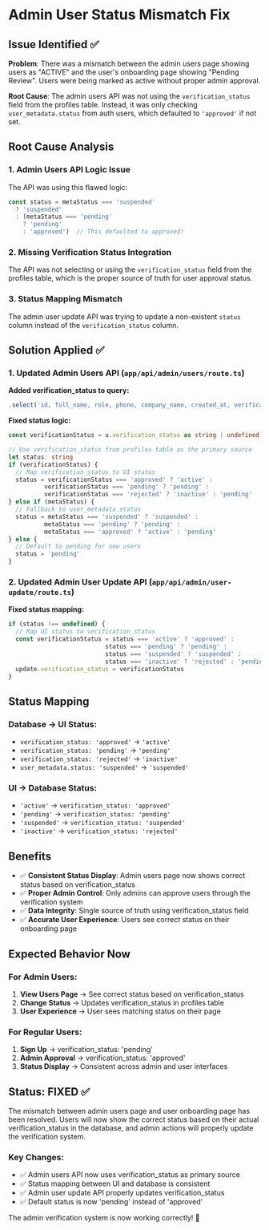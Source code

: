 # Admin User Status Mismatch Fix

## Issue Identified ✅

**Problem**: There was a mismatch between the admin users page showing users as "ACTIVE" and the user's onboarding page showing "Pending Review". Users were being marked as active without proper admin approval.

**Root Cause**: The admin users API was not using the `verification_status` field from the profiles table. Instead, it was only checking `user_metadata.status` from auth users, which defaulted to `'approved'` if not set.

## Root Cause Analysis

### 1. **Admin Users API Logic Issue**
The API was using this flawed logic:
```typescript
const status = metaStatus === 'suspended'
  ? 'suspended'
  : (metaStatus === 'pending'
    ? 'pending'
    : 'approved')  // This defaulted to approved!
```

### 2. **Missing Verification Status Integration**
The API was not selecting or using the `verification_status` field from the profiles table, which is the proper source of truth for user approval status.

### 3. **Status Mapping Mismatch**
The admin user update API was trying to update a non-existent `status` column instead of the `verification_status` column.

## Solution Applied ✅

### 1. **Updated Admin Users API** (`app/api/admin/users/route.ts`)

**Added verification_status to query:**
```typescript
.select('id, full_name, role, phone, company_name, created_at, verification_status, profile_completed')
```

**Fixed status logic:**
```typescript
const verificationStatus = u.verification_status as string | undefined

// Use verification_status from profiles table as the primary source
let status: string
if (verificationStatus) {
  // Map verification_status to UI status
  status = verificationStatus === 'approved' ? 'active' : 
          verificationStatus === 'pending' ? 'pending' : 
          verificationStatus === 'rejected' ? 'inactive' : 'pending'
} else if (metaStatus) {
  // Fallback to user_metadata.status
  status = metaStatus === 'suspended' ? 'suspended' :
          metaStatus === 'pending' ? 'pending' :
          metaStatus === 'approved' ? 'active' : 'pending'
} else {
  // Default to pending for new users
  status = 'pending'
}
```

### 2. **Updated Admin User Update API** (`app/api/admin/user-update/route.ts`)

**Fixed status mapping:**
```typescript
if (status !== undefined) {
  // Map UI status to verification_status
  const verificationStatus = status === 'active' ? 'approved' :
                           status === 'pending' ? 'pending' :
                           status === 'suspended' ? 'suspended' :
                           status === 'inactive' ? 'rejected' : 'pending'
  update.verification_status = verificationStatus
}
```

## Status Mapping

### **Database → UI Status:**
- `verification_status: 'approved'` → `'active'`
- `verification_status: 'pending'` → `'pending'`
- `verification_status: 'rejected'` → `'inactive'`
- `user_metadata.status: 'suspended'` → `'suspended'`

### **UI → Database Status:**
- `'active'` → `verification_status: 'approved'`
- `'pending'` → `verification_status: 'pending'`
- `'suspended'` → `verification_status: 'suspended'`
- `'inactive'` → `verification_status: 'rejected'`

## Benefits

- ✅ **Consistent Status Display**: Admin users page now shows correct status based on verification_status
- ✅ **Proper Admin Control**: Only admins can approve users through the verification system
- ✅ **Data Integrity**: Single source of truth using verification_status field
- ✅ **Accurate User Experience**: Users see correct status on their onboarding page

## Expected Behavior Now

### **For Admin Users:**
1. **View Users Page** → See correct status based on verification_status
2. **Change Status** → Updates verification_status in profiles table
3. **User Experience** → User sees matching status on their page

### **For Regular Users:**
1. **Sign Up** → verification_status: 'pending'
2. **Admin Approval** → verification_status: 'approved'
3. **Status Display** → Consistent across admin and user interfaces

## Status: FIXED ✅

The mismatch between admin users page and user onboarding page has been resolved. Users will now show the correct status based on their actual verification_status in the database, and admin actions will properly update the verification system.

### **Key Changes:**
- ✅ Admin users API now uses verification_status as primary source
- ✅ Status mapping between UI and database is consistent
- ✅ Admin user update API properly updates verification_status
- ✅ Default status is now 'pending' instead of 'approved'

The admin verification system is now working correctly! 🚀
